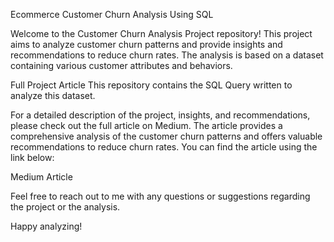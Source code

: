 Ecommerce Customer Churn Analysis Using SQL

Welcome to the Customer Churn Analysis Project repository! This project aims to analyze customer churn patterns and provide insights and recommendations to reduce churn rates. The analysis is based on a dataset containing various customer attributes and behaviors.

Full Project Article
This repository contains the SQL Query written to analyze this dataset.

For a detailed description of the project, insights, and recommendations, please check out the full article on Medium. The article provides a comprehensive analysis of the customer churn patterns and offers valuable recommendations to reduce churn rates. You can find the article using the link below:

Medium Article

Feel free to reach out to me with any questions or suggestions regarding the project or the analysis.

Happy analyzing!
